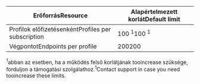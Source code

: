 | <span data-ttu-id="430eb-101">Erőforrás</span><span class="sxs-lookup"><span data-stu-id="430eb-101">Resource</span></span> | <span data-ttu-id="430eb-102">Alapértelmezett korlát</span><span class="sxs-lookup"><span data-stu-id="430eb-102">Default limit</span></span> |
| --- | --- |
| <span data-ttu-id="430eb-103">Profilok előfizetésenként</span><span class="sxs-lookup"><span data-stu-id="430eb-103">Profiles per subscription</span></span> |<span data-ttu-id="430eb-104">100 <sup>1</sup></span><span class="sxs-lookup"><span data-stu-id="430eb-104">100 <sup>1</sup></span></span> |
| <span data-ttu-id="430eb-105">Végpontot</span><span class="sxs-lookup"><span data-stu-id="430eb-105">Endpoints per profile</span></span> |<span data-ttu-id="430eb-106">200</span><span class="sxs-lookup"><span data-stu-id="430eb-106">200</span></span> |

<span data-ttu-id="430eb-107"><sup>1</sup>abban az esetben, ha a működés felső korlátjának tooincrease szüksége, forduljon a támogatási szolgálathoz.</span><span class="sxs-lookup"><span data-stu-id="430eb-107"><sup>1</sup>Contact support in case you need tooincrease these limits.</span></span>

